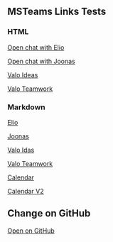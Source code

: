 ## MSTeams Links Tests

### HTML

<a href="MSTeams:/l/chat/0/0?users=elio@valointranet.com">Open chat with Elio</a>

<a href="MSTeams:/l/chat/0/0?users=joonas@valointranet.com">Open chat with Joonas</a>

<a href="MSTeams:/apps/e0105209-1d3e-47ee-8d56-e1cc5f60b3a7/sections/com.valo.ideas.dashboard">Valo Ideas</a>

<a href="MSTeams:/apps/1bf4f70f-a5e3-4d46-919a-c8d7e19cb120/sections/Teamwork">Valo Teamwork</a>

### Markdown

[Elio](MSTeams://l/chat/0/0?users=elio@valointranet.com)

[Joonas](MSTeams://l/chat/0/0?users=joonas@valointranet.com)

[Valo Idas](MSTeams://apps/e0105209-1d3e-47ee-8d56-e1cc5f60b3a7/sections/com.valo.ideas.dashboard)

[Valo Teamwork](MSTeams://apps/1bf4f70f-a5e3-4d46-919a-c8d7e19cb120/sections/Teamwork)

[Calendar](MSTeams://calendar)

[Calendar V2](MSTeams://calendarv2)

## Change on GitHub

[Open on GitHub](https://github.com/estruyf/estruyf.github.io/edit/master/index.md)
